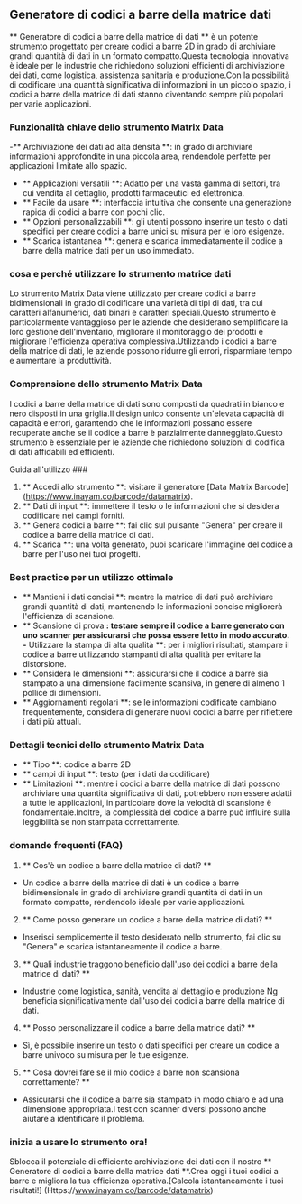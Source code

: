 ## Generatore di codici a barre della matrice dati

** Generatore di codici a barre della matrice di dati ** è un potente strumento progettato per creare codici a barre 2D in grado di archiviare grandi quantità di dati in un formato compatto.Questa tecnologia innovativa è ideale per le industrie che richiedono soluzioni efficienti di archiviazione dei dati, come logistica, assistenza sanitaria e produzione.Con la possibilità di codificare una quantità significativa di informazioni in un piccolo spazio, i codici a barre della matrice di dati stanno diventando sempre più popolari per varie applicazioni.

### Funzionalità chiave dello strumento Matrix Data

-** Archiviazione dei dati ad alta densità **: in grado di archiviare informazioni approfondite in una piccola area, rendendole perfette per applicazioni limitate allo spazio.
- ** Applicazioni versatili **: Adatto per una vasta gamma di settori, tra cui vendita al dettaglio, prodotti farmaceutici ed elettronica.
- ** Facile da usare **: interfaccia intuitiva che consente una generazione rapida di codici a barre con pochi clic.
- ** Opzioni personalizzabili **: gli utenti possono inserire un testo o dati specifici per creare codici a barre unici su misura per le loro esigenze.
- ** Scarica istantanea **: genera e scarica immediatamente il codice a barre della matrice dati per un uso immediato.

### cosa e perché utilizzare lo strumento matrice dati

Lo strumento Matrix Data viene utilizzato per creare codici a barre bidimensionali in grado di codificare una varietà di tipi di dati, tra cui caratteri alfanumerici, dati binari e caratteri speciali.Questo strumento è particolarmente vantaggioso per le aziende che desiderano semplificare la loro gestione dell'inventario, migliorare il monitoraggio dei prodotti e migliorare l'efficienza operativa complessiva.Utilizzando i codici a barre della matrice di dati, le aziende possono ridurre gli errori, risparmiare tempo e aumentare la produttività.

### Comprensione dello strumento Matrix Data

I codici a barre della matrice di dati sono composti da quadrati in bianco e nero disposti in una griglia.Il design unico consente un'elevata capacità di capacità e errori, garantendo che le informazioni possano essere recuperate anche se il codice a barre è parzialmente danneggiato.Questo strumento è essenziale per le aziende che richiedono soluzioni di codifica di dati affidabili ed efficienti.

Guida all'utilizzo ###

1. ** Accedi allo strumento **: visitare il generatore [Data Matrix Barcode] (https://www.inayam.co/barcode/datamatrix).
2. ** Dati di input **: immettere il testo o le informazioni che si desidera codificare nei campi forniti.
3. ** Genera codici a barre **: fai clic sul pulsante "Genera" per creare il codice a barre della matrice di dati.
4. ** Scarica **: una volta generato, puoi scaricare l'immagine del codice a barre per l'uso nei tuoi progetti.

### Best practice per un utilizzo ottimale

- ** Mantieni i dati concisi **: mentre la matrice di dati può archiviare grandi quantità di dati, mantenendo le informazioni concise migliorerà l'efficienza di scansione.
- ** Scansione di prova **: testare sempre il codice a barre generato con uno scanner per assicurarsi che possa essere letto in modo accurato.
-** Utilizzare la stampa di alta qualità **: per i migliori risultati, stampare il codice a barre utilizzando stampanti di alta qualità per evitare la distorsione.
- ** Considera le dimensioni **: assicurarsi che il codice a barre sia stampato a una dimensione facilmente scansiva, in genere di almeno 1 pollice di dimensioni.
- ** Aggiornamenti regolari **: se le informazioni codificate cambiano frequentemente, considera di generare nuovi codici a barre per riflettere i dati più attuali.

### Dettagli tecnici dello strumento Matrix Data

- ** Tipo **: codice a barre 2D
- ** campi di input **: testo (per i dati da codificare)
- ** Limitazioni **: mentre i codici a barre della matrice di dati possono archiviare una quantità significativa di dati, potrebbero non essere adatti a tutte le applicazioni, in particolare dove la velocità di scansione è fondamentale.Inoltre, la complessità del codice a barre può influire sulla leggibilità se non stampata correttamente.

### domande frequenti (FAQ)

1. ** Cos'è un codice a barre della matrice di dati? **
- Un codice a barre della matrice di dati è un codice a barre bidimensionale in grado di archiviare grandi quantità di dati in un formato compatto, rendendolo ideale per varie applicazioni.

2. ** Come posso generare un codice a barre della matrice di dati? **
- Inserisci semplicemente il testo desiderato nello strumento, fai clic su "Genera" e scarica istantaneamente il codice a barre.

3. ** Quali industrie traggono beneficio dall'uso dei codici a barre della matrice di dati? **
- Industrie come logistica, sanità, vendita al dettaglio e produzione Ng beneficia significativamente dall'uso dei codici a barre della matrice di dati.

4. ** Posso personalizzare il codice a barre della matrice dati? **
- Sì, è possibile inserire un testo o dati specifici per creare un codice a barre univoco su misura per le tue esigenze.

5. ** Cosa dovrei fare se il mio codice a barre non scansiona correttamente? **
- Assicurarsi che il codice a barre sia stampato in modo chiaro e ad una dimensione appropriata.I test con scanner diversi possono anche aiutare a identificare il problema.

### inizia a usare lo strumento ora!

Sblocca il potenziale di efficiente archiviazione dei dati con il nostro ** Generatore di codici a barre della matrice dati **.Crea oggi i tuoi codici a barre e migliora la tua efficienza operativa.[Calcola istantaneamente i tuoi risultati!] (Https://www.inayam.co/barcode/datamatrix)